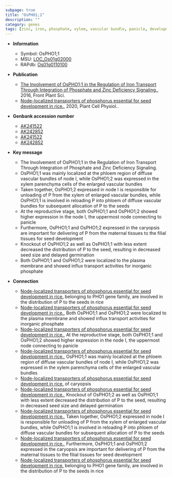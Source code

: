 ```yaml
---
subpage: true
title: "OsPHO1;1"
description: ""
category: genes
tags: [zinc, iron, phosphate, xylem, vascular bundle, panicle, development, seed, reproductive, phloem, seed size, plasma membrane, seed development, node, xylem parenchyma]
---
```


* **Information**  
    + Symbol: OsPHO1;1  
    + MSU: [LOC_Os01g02000](http://rice.plantbiology.msu.edu/cgi-bin/ORF_infopage.cgi?orf=LOC_Os01g02000)  
    + RAPdb: [Os01g0110100](http://rapdb.dna.affrc.go.jp/viewer/gbrowse_details/irgsp1?name=Os01g0110100)  

* **Publication**  
    + [The Involvement of OsPHO1;1 in the Regulation of Iron Transport Through Integration of Phosphate and Zinc Deficiency Signaling.](http://www.ncbi.nlm.nih.gov/pubmed?term=The+Involvement+of+OsPHO1;1+in+the+Regulation+of+Iron+Transport+Through+Integration+of+Phosphate+and+Zinc+Deficiency+Signaling.%5BTitle%5D), 2016, Front Plant Sci.
    + [Node-localized transporters of phosphorus essential for seed development in rice.](http://www.ncbi.nlm.nih.gov/pubmed?term=Node-localized+transporters+of+phosphorus+essential+for+seed+development+in+rice.%5BTitle%5D), 2020, Plant Cell Physiol..

* **Genbank accession number**  
    + [AK241522](http://www.ncbi.nlm.nih.gov/nuccore/AK241522)
    + [AK242852](http://www.ncbi.nlm.nih.gov/nuccore/AK242852)
    + [AK241522](http://www.ncbi.nlm.nih.gov/nuccore/AK241522)
    + [AK242852](http://www.ncbi.nlm.nih.gov/nuccore/AK242852)

* **Key message**  
    + The Involvement of OsPHO1;1 in the Regulation of Iron Transport Through Integration of Phosphate and Zinc Deficiency Signaling.
    + OsPHO1;1 was mainly localized at the phloem region of diffuse vascular bundles of node I, while OsPHO1;2 was expressed in the xylem parenchyma cells of the enlarged vascular bundles
    + Taken together, OsPHO1;2 expressed in node I is responsible for unloading of P from the xylem of enlarged vascular bundles, while OsPHO1;1 is involved in reloading P into phloem of diffuse vascular bundles for subsequent allocation of P to the seeds
    + At the reproductive stage, both OsPHO1;1 and OsPHO1;2 showed higher expression in the node I, the uppermost node connecting to panicle
    + Furthermore, OsPHO1;1 and OsPHO1;2 expressed in the caryopsis are important for delivering of P from the maternal tissues to the filial tissues for seed development
    + Knockout of OsPHO1;2 as well as OsPHO1;1 with less extent decreased the distribution of P to the seed, resulting in decreased seed size and delayed germination
    + Both OsPHO1;1 and OsPHO1;2 were localized to the plasma membrane and showed influx transport activities for inorganic phosphate

* **Connection**  
    + [Node-localized transporters of phosphorus essential for seed development in rice.](OsPHO1;1+and+OsPHO1;2) belonging to PHO1 gene family, are involved in the distribution of P to the seeds in rice
    + [Node-localized transporters of phosphorus essential for seed development in rice.](http://www.ncbi.nlm.nih.gov/pubmed?term=Node-localized+transporters+of+phosphorus+essential+for+seed+development+in+rice.%5BTitle%5D),  Both OsPHO1;1 and OsPHO1;2 were localized to the plasma membrane and showed influx transport activities for inorganic phosphate
    + [Node-localized transporters of phosphorus essential for seed development in rice.](http://www.ncbi.nlm.nih.gov/pubmed?term=Node-localized+transporters+of+phosphorus+essential+for+seed+development+in+rice.%5BTitle%5D),  At the reproductive stage, both OsPHO1;1 and OsPHO1;2 showed higher expression in the node I, the uppermost node connecting to panicle
    + [Node-localized transporters of phosphorus essential for seed development in rice.](http://www.ncbi.nlm.nih.gov/pubmed?term=Node-localized+transporters+of+phosphorus+essential+for+seed+development+in+rice.%5BTitle%5D),  OsPHO1;1 was mainly localized at the phloem region of diffuse vascular bundles of node I, while OsPHO1;2 was expressed in the xylem parenchyma cells of the enlarged vascular bundles
    + [Node-localized transporters of phosphorus essential for seed development in rice.](OsPHO1;2) of caryopsis
    + [Node-localized transporters of phosphorus essential for seed development in rice.](http://www.ncbi.nlm.nih.gov/pubmed?term=Node-localized+transporters+of+phosphorus+essential+for+seed+development+in+rice.%5BTitle%5D),  Knockout of OsPHO1;2 as well as OsPHO1;1 with less extent decreased the distribution of P to the seed, resulting in decreased seed size and delayed germination
    + [Node-localized transporters of phosphorus essential for seed development in rice.](http://www.ncbi.nlm.nih.gov/pubmed?term=Node-localized+transporters+of+phosphorus+essential+for+seed+development+in+rice.%5BTitle%5D),  Taken together, OsPHO1;2 expressed in node I is responsible for unloading of P from the xylem of enlarged vascular bundles, while OsPHO1;1 is involved in reloading P into phloem of diffuse vascular bundles for subsequent allocation of P to the seeds
    + [Node-localized transporters of phosphorus essential for seed development in rice.](http://www.ncbi.nlm.nih.gov/pubmed?term=Node-localized+transporters+of+phosphorus+essential+for+seed+development+in+rice.%5BTitle%5D),  Furthermore, OsPHO1;1 and OsPHO1;2 expressed in the caryopsis are important for delivering of P from the maternal tissues to the filial tissues for seed development
    + [Node-localized transporters of phosphorus essential for seed development in rice.](OsPHO1;1+and+OsPHO1;2) belonging to PHO1 gene family, are involved in the distribution of P to the seeds in rice



